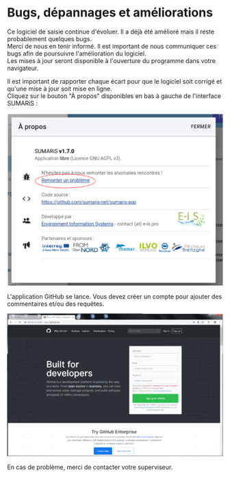# Bugs, dépannages et améliorations

Ce logiciel de saisie continue d'évoluer. Il a déjà été amélioré mais il reste probablement quelques bugs.  
Merci de nous en tenir informé. Il est important de nous communiquer ces bugs afin de poursuivre l'amélioration du logiciel.  
Les mises à jour seront disponible à l'ouverture du programme dans votre navigateur.

Il est important de rapporter chaque écart pour que le logiciel soit corrigé et qu'une mise à jour soit mise en ligne.  
Cliquez sur le bouton "À propos" disponibles en bas à gauche de l'interface SUMARiS :

![](./about_tab_fr.png)

L'application GitHub se lance. Vous devez créer un compte pour ajouter des commentaires et/ou des requêtes.

![](./github.png)

En cas de problème, merci de contacter votre superviseur.
